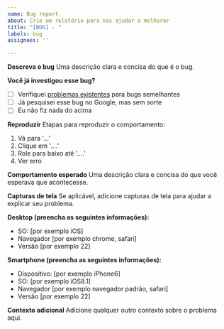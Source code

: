 ```yaml
---
name: Bug report
about: Crie um relatório para nos ajudar a melhorar
title: "[BUG] - "
labels: bug
assignees: ''

---
```


**Descreva o bug**
Uma descrição clara e concisa do que é o bug.

**Você já investigou esse bug?**
- [ ] Verifiquei [problemas existentes](https://github.com/leoviana00/GitContributionOpenSource/issues) para bugs semelhantes
- [ ] Já pesquisei esse bug no Google, mas sem sorte
- [ ] Eu não fiz nada do acima

**Reproduzir**
Etapas para reproduzir o comportamento:
1. Vá para '...'
2. Clique em '....'
3. Role para baixo até '....'
4. Ver erro

**Comportamento esperado**
Uma descrição clara e concisa do que você esperava que acontecesse.

**Capturas de tela**
Se aplicável, adicione capturas de tela para ajudar a explicar seu problema.

**Desktop (preencha as seguintes informações):**
  - SO: [por exemplo iOS]
  - Navegador [por exemplo chrome, safari]
  - Versão [por exemplo 22]

**Smartphone (preencha as seguintes informações):**
  - Dispositivo: [por exemplo iPhone6]
  - SO: [por exemplo iOS8.1]
  - Navegador [por exemplo navegador padrão, safari]
  - Versão [por exemplo 22]

**Contexto adicional**
Adicione qualquer outro contexto sobre o problema aqui.

